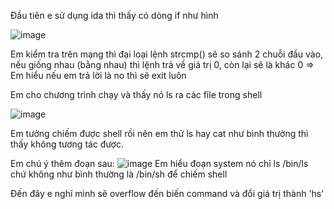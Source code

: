 Đầu tiên e sử dụng ida thì thấy có dòng if như hình 

![image](https://user-images.githubusercontent.com/111769169/217061789-be75c449-b683-4163-832f-76cd1bb22527.png)

Em kiểm tra trên mạng thì đại loại lệnh strcmp() sẽ so sánh 2 chuỗi đầu vào, nếu giống nhau (bằng nhau) thì lệnh trả về giá trị 0, còn lại sẽ là khác 0
=> Em hiểu nếu em trả lời là no thì sẽ exit luôn

Em cho chương trình chạy và thấy nó ls ra các file trong shell

![image](https://user-images.githubusercontent.com/111769169/217062915-9da19056-95f0-4e04-bfe4-f8af3918b346.png)

Em tưởng chiếm được shell rồi nên em thử ls hay cat như bình thường thì thấy không tương tác được.

Em chú ý thêm đoạn sau:
![image](https://user-images.githubusercontent.com/111769169/217063283-8ad0ba43-a285-49bb-b45b-f6ad3819f34d.png)
Em hiểu đoạn system nó chỉ ls /bin/ls chứ không như bình thường là /bin/sh để chiếm shell

Đến đây e nghĩ mình sẽ overflow đến biến command và đổi giá trị thành 'hs'
